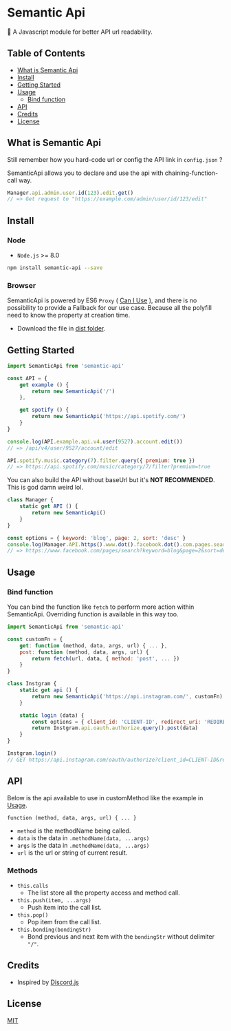 # Semantic Api

🎏 A Javascript module for better API url readability.

[CanIUse]: https://caniuse.com/#search=proxy

## Table of Contents
  - [What is Semantic Api](#what-is-semantic-api)
  - [Install](#install)
  - [Getting Started](#getting-started)
  - [Usage](#usage)
    - [Bind function](#bind-function)
  - [API](#api)
  - [Credits](#credits)
  - [License](#license)

## What is Semantic Api

Still remember how you hard-code url or config the API link in `config.json` ?

SemanticApi allows you to declare and use the api with chaining-function-call way.

```js
Manager.api.admin.user.id(123).edit.get()
// => Get request to "https://example.com/admin/user/id/123/edit"
```

## Install

### Node
* `Node.js` >= 8.0

```bash
npm install semantic-api --save
```
### Browser

SemanticApi is powered by ES6 `Proxy` ( [Can I Use][CanIUse] ), and there is no possibility to provide a Fallback for our use case. Because all the polyfill need to know the property at creation time.

* Download the file in [dist folder](https://github/pionxzh/semantic-api/dist/).

## Getting Started

```js
import SemanticApi from 'semantic-api'

const API = {
    get example () {
        return new SemanticApi('/')
    },

    get spotify () {
        return new SemanticApi('https://api.spotify.com/')
    }
}

console.log(API.example.api.v4.user(9527).account.edit())
// => /api/v4/user/9527/account/edit

API.spotify.music.category(7).filter.query({ premium: true })
// => https://api.spotify.com/music/category/7/filter?premium=true
```

You can also build the API without baseUrl but it's **NOT RECOMMENDED**. This is god damn weird lol.

```js
class Manager {
    static get API () {
        return new SemanticApi()
    }
}

const options = { keyword: 'blog', page: 2, sort: 'desc' }
console.log(Manager.API.https().www.dot().facebook.dot().com.pages.search.query(options))
// => https://www.facebook.com/pages/search?keyword=blog&page=2&sort=desc
```

## Usage

### Bind function

You can bind the function like `fetch` to perform more action within SemanticApi. Overriding function is available in this way too.

```js
import SemanticApi from 'semantic-api'

const customFn = {
    get: function (method, data, args, url) { ... },
    post: function (method, data, args, url) {
        return fetch(url, data, { method: 'post', ... })
    }
}

class Instgram {
    static get api () {
        return new SemanticApi('https://api.instagram.com/', customFn)
    }

    static login (data) {
        const options = { client_id: 'CLIENT-ID', redirect_uri: 'REDIRECT-URI' }
        return Instgram.api.oauth.authorize.query().post(data)
    }
}

Instgram.login()
// GET https://api.instagram.com/oauth/authorize?client_id=CLIENT-ID&redirect_uri=REDIRECT-URI
```

## API
Below is the api available to use in customMethod like the example in [Usage](#usage).

`function (method, data, args, url) { ... }`
* `method` is the methodName being called.
* `data` is the data in `.methodName(data, ...args)`
* `args` is the data in `.methodName(data, ...args)`
* `url` is the url or string of current result.

### Methods

* `this.calls`
  * The list store all the property access and method call.
* `this.push(item, ...args)`
  * Push item into the call list.
* `this.pop()`
  * Pop item from the call list.
* `this.bonding(bondingStr)`
  * Bond previous and next item with the `bondingStr` without delimiter `"/"`.

## Credits

* Inspired by [Discord.js](https://github.com/discordjs/discord.js)

## License
[MIT](LICENSE)
